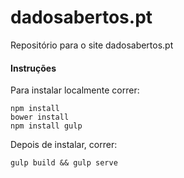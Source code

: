 # dadosabertos.pt

Repositório para o site dadosabertos.pt


#### Instruções

Para instalar localmente correr:

    npm install
    bower install
    npm install gulp
    
Depois de instalar, correr:

    gulp build && gulp serve


